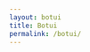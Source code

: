 ```yaml
---
layout: botui
title: Botui
permalink: /botui/
---
```



<div class="botui-app-container" id="home-demo">
    <bot-ui></bot-ui>
  </div>

  <script src="https://cdn.jsdelivr.net/vue/2.0.5/vue.min.js"></script>
  <script src="{{ "/assets/js/botui.js" | relative_url }}"></script>
  
  <script>
    if (window.location.hostname.indexOf("botui.org") === 0) { // don't track local dev visits
      (function(i,s,o,g,r,a,m){i['GoogleAnalyticsObject']=r;i[r]=i[r]||function(){
      (i[r].q=i[r].q||[]).push(arguments)},i[r].l=1*new Date();a=s.createElement(o),
      m=s.getElementsByTagName(o)[0];a.async=1;a.src=g;m.parentNode.insertBefore(a,m)
      })(window,document,'script','https://www.google-analytics.com/analytics.js','ga');

      ga('create', 'UA-102158265-2', 'auto');
      ga('send', 'pageview');
    } else {
      window.ga = false;
    }
    </script>

  
  <script src="/assets/js/home-bot.js"></script>
  